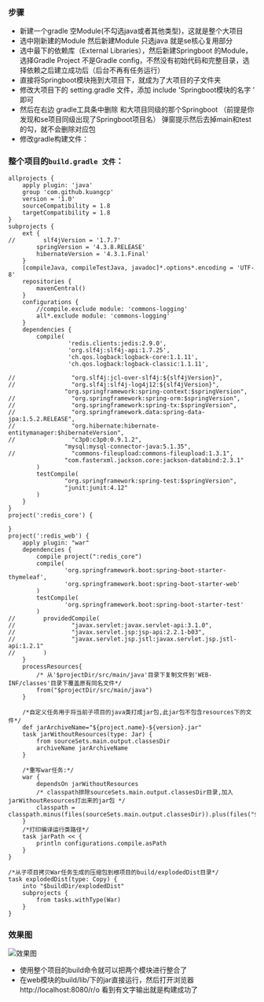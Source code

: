 ### 步骤
-   新建一个gradle 空Module(不勾选java或者其他类型)，这就是整个大项目
-   选中刚新建的Module 然后新建Module 只选java 就是se核心复用部分
-   选中最下的依赖库（External Libraries），然后新建Springboot 的Module，选择Gradle Project 不是Gradle config，不然没有初始代码和完整目录，选择依赖之后建立成功后（后台不再有任务运行）
-   直接将Springboot模块拖到大项目下，就成为了大项目的子文件夹
-   修改大项目下的 setting.gradle 文件，添加 include 'Springboot模块的名字 ' 即可
-   然后在右边 gradle工具条中删除 和大项目同级的那个Springboot （前提是你发现和se项目同级出现了Springboot项目名） 弹窗提示然后去掉main和test的勾，就不会删除对应包
- 修改gradle构建文件： 

###  整个项目的`build.gradle 文件`：
```
allprojects {
    apply plugin: 'java'
    group 'com.github.kuangcp'
    version = '1.0'
    sourceCompatibility = 1.8
    targetCompatibility = 1.8
}
subprojects {
    ext {
//        slf4jVersion = '1.7.7'
        springVersion = '4.3.8.RELEASE'
        hibernateVersion = '4.3.1.Final'
    }
    [compileJava, compileTestJava, javadoc]*.options*.encoding = 'UTF-8'
    repositories {
        mavenCentral()
    }
    configurations {
        //compile.exclude module: 'commons-logging'
        all*.exclude module: 'commons-logging'
    }
    dependencies {
        compile(
                 'redis.clients:jedis:2.9.0',
                 'org.slf4j:slf4j-api:1.7.25',
                 'ch.qos.logback:logback-core:1.1.11',
                 'ch.qos.logback:logback-classic:1.1.11',

//                "org.slf4j:jcl-over-slf4j:${slf4jVersion}",
//                "org.slf4j:slf4j-log4j12:${slf4jVersion}",
                "org.springframework:spring-context:$springVersion",
//                "org.springframework:spring-orm:$springVersion",
//                "org.springframework:spring-tx:$springVersion",
//                "org.springframework.data:spring-data-jpa:1.5.2.RELEASE",
//                "org.hibernate:hibernate-entitymanager:$hibernateVersion",
//                "c3p0:c3p0:0.9.1.2",
                "mysql:mysql-connector-java:5.1.35",
//                "commons-fileupload:commons-fileupload:1.3.1",
                "com.fasterxml.jackson.core:jackson-databind:2.3.1"
        )
        testCompile(
                "org.springframework:spring-test:$springVersion",
                "junit:junit:4.12"
        )
    }
}
project(':redis_core') {

}
project(':redis_web') {
    apply plugin: "war"
    dependencies {
        compile project(":redis_core")
        compile(
                'org.springframework.boot:spring-boot-starter-thymeleaf',
                'org.springframework.boot:spring-boot-starter-web'
        )
        testCompile(
                'org.springframework.boot:spring-boot-starter-test'
        )
//        providedCompile(
//                "javax.servlet:javax.servlet-api:3.1.0",
//                "javax.servlet.jsp:jsp-api:2.2.1-b03",
//                "javax.servlet.jsp.jstl:javax.servlet.jsp.jstl-api:1.2.1"
//        )
    }
    processResources{
        /* 从'$projectDir/src/main/java'目录下复制文件到'WEB-INF/classes'目录下覆盖原有同名文件*/
        from("$projectDir/src/main/java")
    }

    /*自定义任务用于将当前子项目的java类打成jar包,此jar包不包含resources下的文件*/
    def jarArchiveName="${project.name}-${version}.jar"
    task jarWithoutResources(type: Jar) {
        from sourceSets.main.output.classesDir
        archiveName jarArchiveName
    }

    /*重写war任务:*/
    war {
        dependsOn jarWithoutResources
        /* classpath排除sourceSets.main.output.classesDir目录,加入jarWithoutResources打出来的jar包 */
        classpath = classpath.minus(files(sourceSets.main.output.classesDir)).plus(files("$buildDir/$libsDirName/$jarArchiveName"))
    }
    /*打印编译运行类路径*/
    task jarPath << {
        println configurations.compile.asPath
    }
}

/*从子项目拷贝War任务生成的压缩包到根项目的build/explodedDist目录*/
task explodedDist(type: Copy) {
    into "$buildDir/explodedDist"
    subprojects {
        from tasks.withType(War)
    }
}
```
###  效果图

![效果图](http://img.blog.csdn.net/20170608205441978?watermark/2/text/aHR0cDovL2Jsb2cuY3Nkbi5uZXQva2NwNjA2/font/5a6L5L2T/fontsize/400/fill/I0JBQkFCMA==/dissolve/70/gravity/SouthEast)

- 使用整个项目的build命令就可以把两个模块进行整合了
- 在web模块的build/lib/下的jar直接运行，然后打开浏览器 http://localhost:8080/r/o 看到有文字输出就是构建成功了

